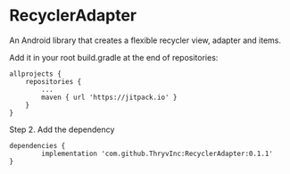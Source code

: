 # RecyclerAdapter
An Android library that creates a flexible recycler view, adapter and items.

Add it in your root build.gradle at the end of repositories:

	allprojects {
		repositories {
			...
			maven { url 'https://jitpack.io' }
		}
	}
Step 2. Add the dependency

	dependencies {
	        implementation 'com.github.ThryvInc:RecyclerAdapter:0.1.1'
	}
